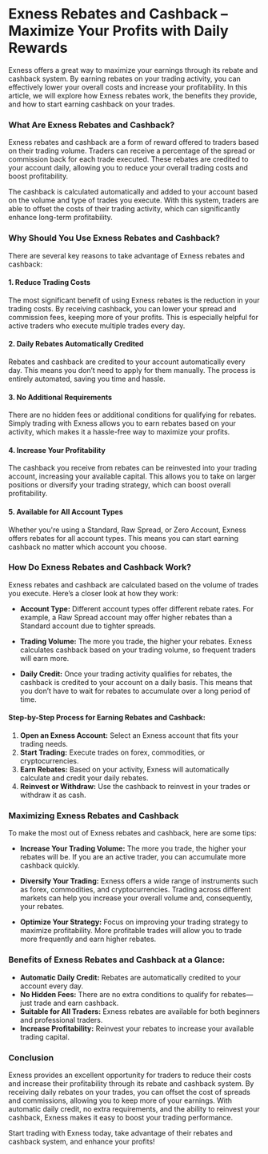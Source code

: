 # Exness Rebates and Cashback – Maximize Your Profits with Daily Rewards

Exness offers a great way to maximize your earnings through its rebate and cashback system. By earning rebates on your trading activity, you can effectively lower your overall costs and increase your profitability. In this article, we will explore how Exness rebates work, the benefits they provide, and how to start earning cashback on your trades.

### What Are Exness Rebates and Cashback?

Exness rebates and cashback are a form of reward offered to traders based on their trading volume. Traders can receive a percentage of the spread or commission back for each trade executed. These rebates are credited to your account daily, allowing you to reduce your overall trading costs and boost profitability.

The cashback is calculated automatically and added to your account based on the volume and type of trades you execute. With this system, traders are able to offset the costs of their trading activity, which can significantly enhance long-term profitability.

### Why Should You Use Exness Rebates and Cashback?

There are several key reasons to take advantage of Exness rebates and cashback:

#### 1. **Reduce Trading Costs**
   The most significant benefit of using Exness rebates is the reduction in your trading costs. By receiving cashback, you can lower your spread and commission fees, keeping more of your profits. This is especially helpful for active traders who execute multiple trades every day.

#### 2. **Daily Rebates Automatically Credited**
   Rebates and cashback are credited to your account automatically every day. This means you don’t need to apply for them manually. The process is entirely automated, saving you time and hassle.

#### 3. **No Additional Requirements**
   There are no hidden fees or additional conditions for qualifying for rebates. Simply trading with Exness allows you to earn rebates based on your activity, which makes it a hassle-free way to maximize your profits.

#### 4. **Increase Your Profitability**
   The cashback you receive from rebates can be reinvested into your trading account, increasing your available capital. This allows you to take on larger positions or diversify your trading strategy, which can boost overall profitability.

#### 5. **Available for All Account Types**
   Whether you're using a Standard, Raw Spread, or Zero Account, Exness offers rebates for all account types. This means you can start earning cashback no matter which account you choose.

### How Do Exness Rebates and Cashback Work?

Exness rebates and cashback are calculated based on the volume of trades you execute. Here’s a closer look at how they work:

- **Account Type:** Different account types offer different rebate rates. For example, a Raw Spread account may offer higher rebates than a Standard account due to tighter spreads.
  
- **Trading Volume:** The more you trade, the higher your rebates. Exness calculates cashback based on your trading volume, so frequent traders will earn more.

- **Daily Credit:** Once your trading activity qualifies for rebates, the cashback is credited to your account on a daily basis. This means that you don’t have to wait for rebates to accumulate over a long period of time.

#### Step-by-Step Process for Earning Rebates and Cashback:

1. **Open an Exness Account:** Select an Exness account that fits your trading needs.
2. **Start Trading:** Execute trades on forex, commodities, or cryptocurrencies.
3. **Earn Rebates:** Based on your activity, Exness will automatically calculate and credit your daily rebates.
4. **Reinvest or Withdraw:** Use the cashback to reinvest in your trades or withdraw it as cash.

### Maximizing Exness Rebates and Cashback

To make the most out of Exness rebates and cashback, here are some tips:

- **Increase Your Trading Volume:** The more you trade, the higher your rebates will be. If you are an active trader, you can accumulate more cashback quickly.
  
- **Diversify Your Trading:** Exness offers a wide range of instruments such as forex, commodities, and cryptocurrencies. Trading across different markets can help you increase your overall volume and, consequently, your rebates.

- **Optimize Your Strategy:** Focus on improving your trading strategy to maximize profitability. More profitable trades will allow you to trade more frequently and earn higher rebates.

### Benefits of Exness Rebates and Cashback at a Glance:

- **Automatic Daily Credit:** Rebates are automatically credited to your account every day.
- **No Hidden Fees:** There are no extra conditions to qualify for rebates—just trade and earn cashback.
- **Suitable for All Traders:** Exness rebates are available for both beginners and professional traders.
- **Increase Profitability:** Reinvest your rebates to increase your available trading capital.

### Conclusion

Exness provides an excellent opportunity for traders to reduce their costs and increase their profitability through its rebate and cashback system. By receiving daily rebates on your trades, you can offset the cost of spreads and commissions, allowing you to keep more of your earnings. With automatic daily credit, no extra requirements, and the ability to reinvest your cashback, Exness makes it easy to boost your trading performance.

Start trading with Exness today, take advantage of their rebates and cashback system, and enhance your profits!
